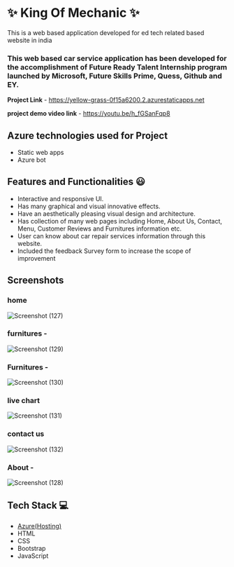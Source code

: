 # ✨  King Of Mechanic ✨

This is a web based application developed for ed tech related based website in india

### This web based car service application has been developed for the accomplishment of Future Ready Talent Internship program launched by Microsoft, Future Skills Prime, Quess, Github and EY.


**Project Link** -  https://yellow-grass-0f15a6200.2.azurestaticapps.net

**project demo video link** - https://youtu.be/h_fGSanFqp8
## Azure technologies used for Project

- Static web apps
- Azure bot 

## Features and Functionalities 😃

- Interactive and responsive UI.
- Has many graphical and visual innovative effects.
- Have an aesthetically pleasing visual design and architecture.
- Has collection of many web pages including Home, About Us, Contact, Menu, Customer Reviews and  Furnitures information etc.
- User can know about car repair services information through this website.
- Included the feedback Survey form to increase the scope of improvement 

## Screenshots


### home

   

![Screenshot (127)](https://user-images.githubusercontent.com/112757107/204131579-b764cb5d-26d1-481c-b4ac-85f54ca2e4e7.png)

### furnitures -


![Screenshot (129)](https://user-images.githubusercontent.com/112757107/204131586-a8269bf9-6019-405a-9571-3315b237718e.png)

### Furnitures -


![Screenshot (130)](https://user-images.githubusercontent.com/112757107/204131595-65b61ecb-29c8-4364-9a9d-829e0c752a61.png)


### live chart


![Screenshot (131)](https://user-images.githubusercontent.com/112757107/204131599-ae1ee972-e655-4f99-bb90-9e9075739166.png)

### contact us


![Screenshot (132)](https://user-images.githubusercontent.com/112757107/204131612-b9492f5c-7a32-422a-8cf4-1ba4f636e316.png)


### About -


![Screenshot (128)](https://user-images.githubusercontent.com/112757107/204131615-b522207c-cdff-4a7e-b047-dff631c6f677.png)



## Tech Stack 💻

- [Azure(Hosting)](https://azure.microsoft.com/en-in/features/azure-portal/)
- HTML
- CSS
- Bootstrap
- JavaScript
